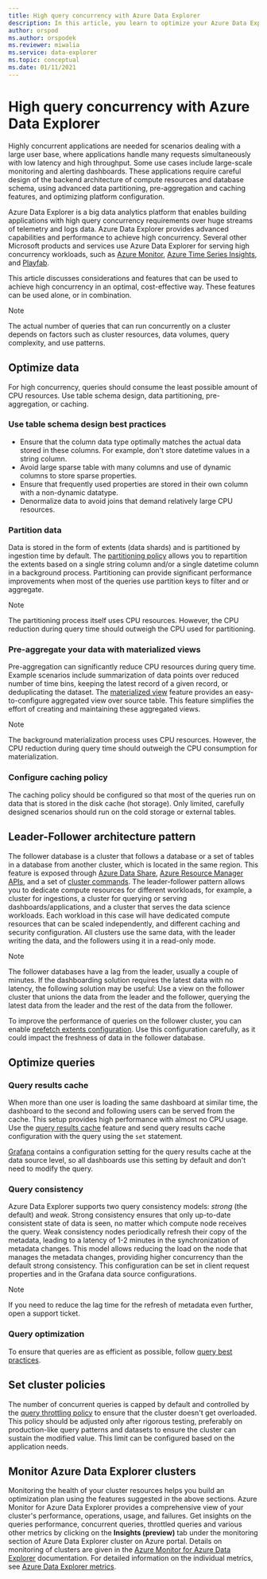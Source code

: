 ```yaml
---
title: High query concurrency with Azure Data Explorer
description: In this article, you learn to optimize your Azure Data Explorer setup for high query concurrency.
author: orspod
ms.author: orspodek
ms.reviewer: miwalia
ms.service: data-explorer
ms.topic: conceptual
ms.date: 01/11/2021
---
```


# High query concurrency with Azure Data Explorer

Highly concurrent applications are needed for scenarios dealing with a large user base, where applications handle many requests simultaneously with low latency and high throughput. Some use cases include large-scale monitoring and alerting dashboards. These applications require careful design of the backend architecture of compute resources and database schema, using advanced data partitioning, pre-aggregation and caching features, and optimizing platform configuration.

Azure Data Explorer is a big data analytics platform that enables building applications with high query concurrency requirements over huge streams of telemetry and logs data. Azure Data Explorer provides advanced capabilities and performance to achieve high concurrency. Several other Microsoft products and services use Azure Data Explorer for serving high concurrency workloads, such as [Azure Monitor](https://azure.microsoft.com/en-au/services/monitor/), [Azure Time Series Insights](https://azure.microsoft.com/services/time-series-insights/), and [Playfab](https://playfab.com/).

This article discusses considerations and features that can be used to achieve high concurrency in an optimal, cost-effective way. These features can be used alone, or in combination.

> [!NOTE]
> The actual number of queries that can run concurrently on a cluster depends on factors such as cluster resources, data volumes, query complexity, and use patterns.

## Optimize data

For high concurrency, queries should consume the least possible amount of CPU resources. Use table schema design, data partitioning, pre-aggregation, or caching.

### Use table schema design best practices

* Ensure that the column data type optimally matches the actual data stored in these columns. For example, don't store datetime values in a string column.
* Avoid large sparse table with many columns and use of dynamic columns to store sparse properties.
* Ensure that frequently used properties are stored in their own column with a non-dynamic datatype.
* Denormalize data to avoid joins that demand relatively large CPU resources.

### Partition data

Data is stored in the form of extents (data shards) and is partitioned by ingestion time by default. The [partitioning policy](/kusto/management/partitioningpolicy.md) allows you to repartition the extents based on a single string column and/or a single datetime column in a background process. Partitioning can provide significant performance improvements when most of the queries use partition keys to filter and or aggregate.

> [!NOTE]
> The partitioning process itself uses CPU resources. However, the CPU reduction during query time should outweigh the CPU used for partitioning.

### Pre-aggregate your data with materialized views

Pre-aggregation can significantly reduce CPU resources during query time. Example scenarios include summarization of data points over reduced number of time bins, keeping the latest record of a given record, or deduplicating the dataset. The [materialized view](/kusto/management/materialized-views/materialized-view-overview.md) feature provides an easy-to-configure aggregated view over source table. This feature simplifies the effort of creating and maintaining these aggregated views.

> [!NOTE]
> The background materialization process uses CPU resources. However, the CPU reduction during query time should outweigh the CPU consumption for materialization.

### Configure caching policy

The caching policy should be configured so that most of the queries run on data that is stored in the disk cache (hot storage). Only limited, carefully designed scenarios should run on the cold storage or external tables.

## Leader-Follower architecture pattern

The follower database is a cluster that follows a database or a set of tables in a database from another cluster, which is located in the same region. This feature is exposed through [Azure Data Share](/azure/data-explorer/data-share), [Azure Resource Manager APIs](follower.md), and a set of [cluster commands](/kusto/management/cluster-follower.md). The leader-follower pattern allows you to dedicate compute resources for different workloads, for example, a cluster for ingestions, a cluster for querying or serving dashboards/applications, and a cluster that serves the data science workloads. Each workload in this case will have dedicated compute resources that can be scaled independently, and different caching and security configuration. All clusters use the same data, with the leader writing the data, and the followers using it in a read-only mode.

> [!NOTE]
> The follower databases have a lag from the leader, usually a couple of minutes. If the dashboarding solution requires the latest data with no latency, the following solution may be useful: Use a view on the follower cluster that unions the data from the leader and the follower, querying the latest data from the leader and the rest of the data from the follower.

To improve the performance of queries on the follower cluster, you can enable [prefetch extents configuration](/kusto/management/cluster-follower.md#alter-follower-database-prefetch-extents). Use this configuration carefully, as it could impact the freshness of data in the follower database.

## Optimize queries

### Query results cache

When more than one user is loading the same dashboard at similar time, the dashboard to the second and following users can be served from the cache. This setup provides high performance with almost no CPU usage. Use the [query results cache](/kusto/query/query-results-cache.md) feature and send query results cache configuration with the query using the `set` statement.

[Grafana](/azure/data-explorer/grafana) contains a configuration setting for the query results cache at the data source level, so all dashboards use this setting by default and don't need to modify the query.

### Query consistency

Azure Data Explorer supports two query consistency models: *strong* (the default) and *weak*. Strong consistency ensures that only up-to-date consistent state of data is seen, no matter which compute node receives the query. Weak consistency nodes periodically refresh their copy of the metadata, leading to a latency of 1-2 minutes in the synchronization of metadata changes. This model allows reducing the load on the node that manages the metadata changes, providing higher concurrency than the default strong consistency. This configuration can be set in client request properties and in the Grafana data source configurations.

> [!NOTE]
> If you need to reduce the lag time for the refresh of metadata even further, open a support ticket.

### Query optimization

To ensure that queries are as efficient as possible, follow [query best practices](/kusto/query/best-practices.md).

## Set cluster policies

The number of concurrent queries is capped by default and controlled by the [query throttling policy](/kusto/management/query-throttling-policy.md) to ensure that the cluster doesn't get overloaded. This policy should be adjusted only after rigorous testing, preferably on production-like query patterns and datasets to ensure the cluster can sustain the modified value. This limit can be configured based on the application needs.

## Monitor Azure Data Explorer clusters

Monitoring the health of your cluster resources helps you build an optimization plan using the features suggested in the above sections. Azure Monitor for Azure Data Explorer provides a comprehensive view of your cluster's performance, operations, usage, and failures. Get insights on the queries performance, concurrent queries, throttled queries and various other metrics by clicking on the **Insights (preview)** tab under the monitoring section of Azure Data Explorer cluster on Azure portal. Details on monitoring of clusters are given in the [Azure Monitor for Azure Data Explorer](/azure/azure-monitor/insights/data-explorer?toc=/azure/data-explorer/toc.json&amp;bc=/azure/data-explorer/breadcrumb/toc.json) documentation. For detailed information on the individual metrics, see [Azure Data Explorer metrics](using-metrics.md#supported-azure-data-explorer-metrics).
